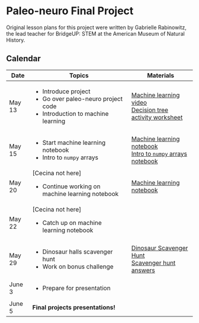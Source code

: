 # Paleo-neuro Final Project
Original lesson plans for this project were written by Gabrielle Rabinowitz, the lead teacher for BridgeUP: STEM at the American Museum of Natural History.

## Calendar

| Date     |      Topics      |  Materials |
|----------|-------------|------|
  | May 13 | <ul><li> Introduce project </li><li> Go over paleo-neuro project code </li><li> Introduction to machine learning | [Machine learning video](https://www.youtube.com/watch?v=f_uwKZIAeM0) <br> [Decision tree activity worksheet](https://github.com/babichmorrowc/paleoneuro_unit/blob/master/other_materials/machine_learning/DecisionTreeActivity.md) |
  | May 15 | <ul><li> Start machine learning notebook </li><li> Intro to `numpy` arrays | [Machine learning notebook](https://github.com/babichmorrowc/paleoneuro_unit/blob/master/notebooks/PaleoNeuro_FinalProject.ipynb) <br> [Intro to `numpy` arrays notebook](https://github.com/babichmorrowc/paleoneuro_unit/blob/master/notebooks/NumPy_arrays.ipynb)|
  | May 20 | [Cecina not here] <ul><li> Continue working on machine learning notebook | [Machine learning notebook](https://github.com/babichmorrowc/paleoneuro_unit/blob/master/notebooks/PaleoNeuro_FinalProject.ipynb) |
  | May 22 | [Cecina not here] <ul><li> Catch up on machine learning notebook | |
  | May 29 | <ul><li> Dinosaur halls scavenger hunt </li><li> Work on bonus challenge | [Dinosaur Scavenger Hunt](https://github.com/babichmorrowc/paleoneuro_unit/blob/master/other_materials/dino_scavenger_hunt/ScavengerHunt.md) <br> [Scavenger hunt answers](https://github.com/babichmorrowc/paleoneuro_unit/blob/master/other_materials/dino_scavenger_hunt/ScavengerHunt_Answers.md) |
  | June 3 | <ul><li> Prepare for presentation | |
  | June 5 | **Final projects presentations!** | |
